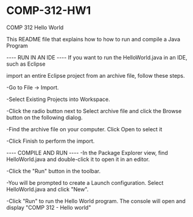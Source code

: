 # COMP-312-HW1
COMP 312 Hello World

This README file that explains how to how to run and compile a Java Program

---- RUN IN AN IDE ----
If you want to run the HelloWorld.java in an IDE, such as Eclipse

import an entire Eclipse project from an archive file, follow these steps.

-Go to File -> Import. 

-Select Existing Projects into Workspace.

-Click the radio button next to Select archive file and click the Browse button on the following dialog. 

-Find the archive file on your computer. Click Open to select it

-Click Finish to perform the import. 



---- COMPILE AND RUN ----
-In the Package Explorer view, find HelloWorld.java and double-click it to open it in an editor.

-Click the "Run" button in the toolbar.

-You will be prompted to create a Launch configuration. Select HelloWorld.java and click "New".

-Click "Run" to run the Hello World program. The console will open and display "COMP 312 - Hello world"


